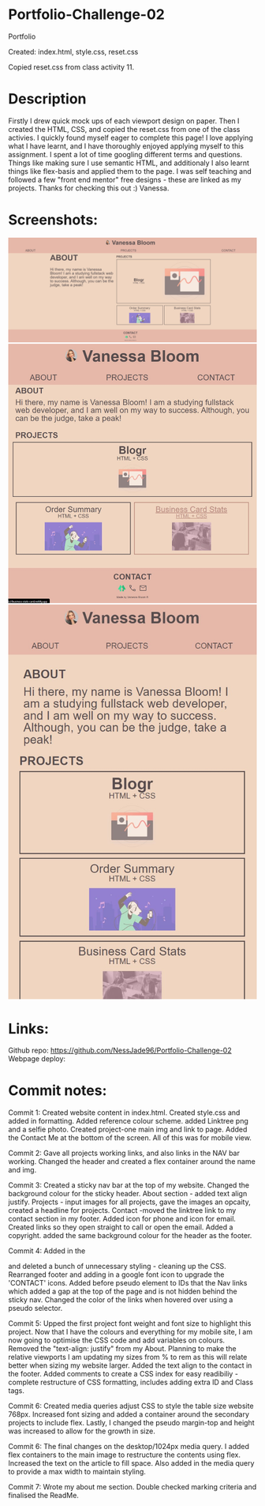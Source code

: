 # Portfolio-Challenge-02

Portfolio

Created: index.html, style.css, reset.css

Copied reset.css from class activity 11.

# Description

Firstly I drew quick mock ups of each viewport design on paper. Then I created the HTML, CSS, and copied the reset.css from one of the class activies. I quickly found myself eager to complete this page! I love applying what I have learnt, and I have thoroughly enjoyed applying myself to this assignment. I spent a lot of time googling different terms and questions. Things like making sure I use semantic HTML, and additionaly I also learnt things like flex-basis and applied them to the page. I was self teaching and followed a few "front end mentor" free designs - these are linked as my projects. Thanks for checking this out :) Vanessa.

# Screenshots:

![Desktop](./images/webpage-desktop.jpg "Desktop")
![Tablet](./images/webpage-tablet.jpg "Tablet")
![Mobile](./images/webpage-mobile.jpg "Mobile")

# Links:

Github repo: https://github.com/NessJade96/Portfolio-Challenge-02
Webpage deploy:

# Commit notes:

Commit 1:
Created website content in index.html. Created style.css and added in formatting. Added reference colour scheme. added Linktree png and a selfie photo. Created project-one main img and link to page. Added the Contact Me at the bottom of the screen. All of this was for mobile view.

Commit 2:
Gave all projects working links, and also links in the NAV bar working. Changed the header and created a flex container around the name and img.

Commit 3:
Created a sticky nav bar at the top of my website. Changed the background colour for the sticky header.
About section - added text align justify.
Projects - input images for all projects, gave the images an opcaity, created a headline for projects.
Contact -moved the linktree link to my contact section in my footer. Added icon for phone and icon for email. Created links so they open straight to call or open the email. Added a copyright. added the same background colour for the header as the footer.

Commit 4:
Added in the <main> and deleted a bunch of unnecessary styling - cleaning up the CSS.
Rearranged footer and adding in a google font icon to upgrade the 'CONTACT' icons.
Added before pseudo element to IDs that the Nav links which added a gap at the top of the page and is not hidden behind the sticky nav. Changed the color of the links when hovered over using a pseudo selector.

Commit 5:
Upped the first project font weight and font size to highlight this project.
Now that I have the colours and everything for my mobile site, I am now going to optimise the CSS code and add variables on colours. Removed the "text-align: justify" from my About.
Planning to make the relative viewports I am updating my sizes from % to rem as this will relate better when sizing my website larger. Added the text align to the contact in the footer. Added comments to create a CSS index for easy readibiliy - complete restructure of CSS formatting, includes adding extra ID and Class tags.

Commit 6:
Created media queries adjust CSS to style the table size website 768px. Increased font sizing and added a container around the secondary projects to include flex. Lastly, I changed the pseudo margin-top and height was increased to allow for the growth in size.

Commit 6:
The final changes on the desktop/1024px media query. I added flex containers to the main image to restructure the contents using flex. Increased the text on the article to fill space. Also added in the media query to provide a max width to maintain styling.

Commit 7:
Wrote my about me section. Double checked marking criteria and finalised the ReadMe.
